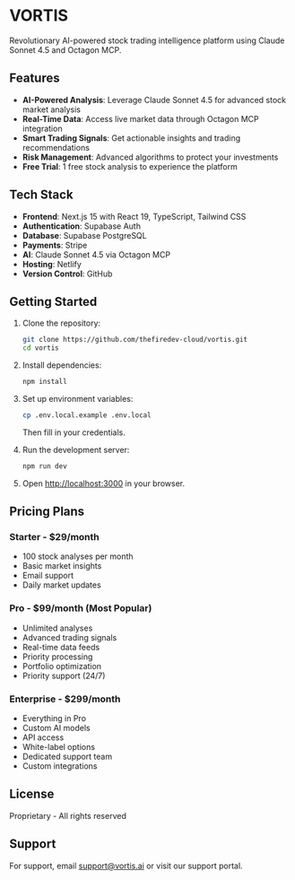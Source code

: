 # VORTIS

Revolutionary AI-powered stock trading intelligence platform using Claude Sonnet 4.5 and Octagon MCP.

## Features

- **AI-Powered Analysis**: Leverage Claude Sonnet 4.5 for advanced stock market analysis
- **Real-Time Data**: Access live market data through Octagon MCP integration
- **Smart Trading Signals**: Get actionable insights and trading recommendations
- **Risk Management**: Advanced algorithms to protect your investments
- **Free Trial**: 1 free stock analysis to experience the platform

## Tech Stack

- **Frontend**: Next.js 15 with React 19, TypeScript, Tailwind CSS
- **Authentication**: Supabase Auth
- **Database**: Supabase PostgreSQL
- **Payments**: Stripe
- **AI**: Claude Sonnet 4.5 via Octagon MCP
- **Hosting**: Netlify
- **Version Control**: GitHub

## Getting Started

1. Clone the repository:
   ```bash
   git clone https://github.com/thefiredev-cloud/vortis.git
   cd vortis
   ```

2. Install dependencies:
   ```bash
   npm install
   ```

3. Set up environment variables:
   ```bash
   cp .env.local.example .env.local
   ```
   Then fill in your credentials.

4. Run the development server:
   ```bash
   npm run dev
   ```

5. Open [http://localhost:3000](http://localhost:3000) in your browser.

## Pricing Plans

### Starter - $29/month
- 100 stock analyses per month
- Basic market insights
- Email support
- Daily market updates

### Pro - $99/month (Most Popular)
- Unlimited analyses
- Advanced trading signals
- Real-time data feeds
- Priority processing
- Portfolio optimization
- Priority support (24/7)

### Enterprise - $299/month
- Everything in Pro
- Custom AI models
- API access
- White-label options
- Dedicated support team
- Custom integrations

## License

Proprietary - All rights reserved

## Support

For support, email support@vortis.ai or visit our support portal.
